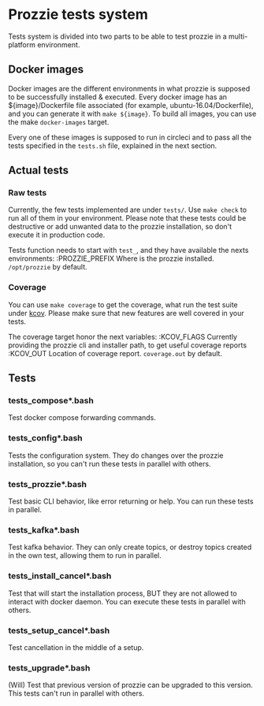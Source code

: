 # Prozzie tests system
Tests system is divided into two parts to be able to test prozzie in a
multi-platform environment.

## Docker images
Docker images are the different environments in what prozzie is supposed to be
successfully installed & executed. Every docker image has an
${image}/Dockerfile file associated (for example, ubuntu-16.04/Dockerfile),
and you can generate it with `make ${image}`. To build all images, you can
use the make `docker-images` target.

Every one of these images is supposed to run in circleci and to pass all the
tests specified in the `tests.sh` file, explained in the next section.

## Actual tests
### Raw tests
Currently, the few tests implemented are under `tests/`. Use `make check` to
run all of them in your environment. Please note that these tests could be
destructive or add unwanted data to the prozzie installation, so don't execute
it in production code.

Tests function needs to start with `test_`, and they have available the nexts
environments:
:PROZZIE_PREFIX
Where is the prozzie installed. `/opt/prozzie` by default.

### Coverage
You can use `make coverage` to get the coverage, what run the test suite under
[kcov](https://github.com/SimonKagstrom/kcov). Please make sure that new
features are well covered in your tests.

The coverage target honor the next variables:
:KCOV_FLAGS
Currently providing the prozzie cli and installer path, to get useful coverage
reports
:KCOV_OUT
Location of coverage report. `coverage.out` by default.

## Tests
### tests_compose*.bash
Test docker compose forwarding commands.

### tests_config*.bash
Tests the configuration system. They do changes over the prozzie installation,
so you can't run these tests in parallel with others.

### tests_prozzie*.bash
Test basic CLI behavior, like error returning or help. You can run these tests
in parallel.

### tests_kafka*.bash
Test kafka behavior. They can only create topics, or destroy topics created in
the own test, allowing them to run in parallel.

### tests_install_cancel*.bash
Test that will start the installation process, BUT they are not allowed to
interact with docker daemon. You can execute these tests in parallel with
others.

### tests_setup_cancel*.bash
Test cancellation in the middle of a setup.

### tests_upgrade*.bash
(Will) Test that previous version of prozzie can be upgraded to this version.
This tests can't run in parallel with others.
